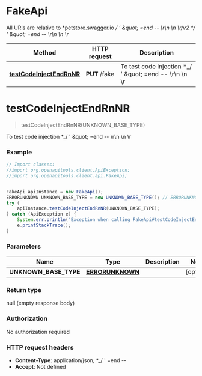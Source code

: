 # FakeApi

All URIs are relative to *petstore.swagger.io *_/ &#39; \&quot; &#x3D;end -- \\r\\n \\n \\r/v2 *_/ &#39; \&quot; &#x3D;end -- \\r\\n \\n \\r*

Method | HTTP request | Description
------------- | ------------- | -------------
[**testCodeInjectEndRnNR**](FakeApi.md#testCodeInjectEndRnNR) | **PUT** /fake | To test code injection *_/ &#39; \&quot; &#x3D;end -- \\r\\n \\n \\r


<a name="testCodeInjectEndRnNR"></a>
# **testCodeInjectEndRnNR**
> testCodeInjectEndRnNR(UNKNOWN_BASE_TYPE)

To test code injection *_/ &#39; \&quot; &#x3D;end -- \\r\\n \\n \\r

### Example
```java
// Import classes:
//import org.openapitools.client.ApiException;
//import org.openapitools.client.api.FakeApi;


FakeApi apiInstance = new FakeApi();
ERRORUNKNOWN UNKNOWN_BASE_TYPE = new UNKNOWN_BASE_TYPE(); // ERRORUNKNOWN | 
try {
    apiInstance.testCodeInjectEndRnNR(UNKNOWN_BASE_TYPE);
} catch (ApiException e) {
    System.err.println("Exception when calling FakeApi#testCodeInjectEndRnNR");
    e.printStackTrace();
}
```

### Parameters

Name | Type | Description  | Notes
------------- | ------------- | ------------- | -------------
 **UNKNOWN_BASE_TYPE** | [**ERRORUNKNOWN**](UNKNOWN_BASE_TYPE.md)|  | [optional]

### Return type

null (empty response body)

### Authorization

No authorization required

### HTTP request headers

 - **Content-Type**: application/json, *_/ '  =end --       
 - **Accept**: Not defined


